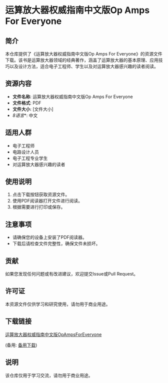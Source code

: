 # 运算放大器权威指南中文版Op Amps For Everyone

## 简介

本仓库提供了《运算放大器权威指南中文版Op Amps For Everyone》的资源文件下载。该书是运算放大器领域的经典著作，涵盖了运算放大器的基本原理、应用技巧以及设计方法，适合电子工程师、学生以及对运算放大器感兴趣的读者阅读。

## 资源内容

- **文件名称**: 运算放大器权威指南中文版Op Amps For Everyone
- **文件格式**: PDF
- **文件大小**: [文件大小]
- *8语言**: 中文

## 适用人群

- 电子工程师
- 电路设计人员
- 电子工程专业学生
- 对运算放大器感兴趣的读者

## 使用说明

1. 点击下载按钮获取资源文件。
2. 使用PDF阅读器打开文件进行阅读。
3. 根据需要进行打印或保存。

## 注意事项

- 请确保您的设备上安装了PDF阅读器。
- 下载后请检查文件完整性，确保文件未损坏。

## 贡献

如果您发现任何问题或有改进建议，欢迎提交Issue或Pull Request。

## 许可证

本资源文件仅供学习和研究使用，请勿用于商业用途。

## 下载链接
[运算放大器权威指南中文版OpAmpsForEveryone]() 

(备用: [备用下载](https://pan.baidu.com/s/1cPxurlSDxzUO8L2lixVuMg?pwd=1234))

## 说明

该仓库仅用于学习交流，请勿用于商业用途。
